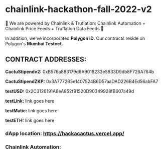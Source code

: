 # chainlink-hackathon-fall-2022-v2

🌵 We are powered by Chainlink & Truflation:  Chainlink Automation + Chainlink Price Feeds + Truflation Data Feeds 🌵

In addition, we've incorporated **Polygon ID**.  Our contracts reside on Polygon's **Mumbai Testnet**. 



## **CONTRACT ADDRESSES:**

  **CactuStipendv2:** 0xB576a883179d6A9018233e5833D9db8F726A764b

  **CactuStipendZKP:** 0x3A7772B5e1407524B6D57aaDAD226B4Ed56abFA7

  **testUSD:** 0x2C3126191A8eA852f91520D90349928fB607a49d
  
  **testLink:**  link goes here
  
  **testMatic:**  link goes here
  
  **testETH:**  link goes here



### **dApp location:**  https://hackacactus.vercel.app/

### **Chainlink Automation:**
